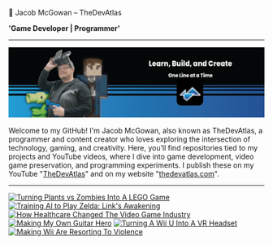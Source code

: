 👾 Jacob McGowan – TheDevAtlas

**'Game Developer | Programmer'**

---

!["Banner"](/photos/banner.png)

Welcome to my GitHub! I'm Jacob McGowan, also known as TheDevAtlas, a programmer and content creator who loves exploring the intersection of technology, gaming, and creativity. Here, you’ll find repositories tied to my projects and YouTube videos, where I dive into game development, video game preservation, and programming experiments. I publish these on my YouTube "[TheDevAtlas](https://www.youtube.com/@thedevatlas)" and on my website "[thedevatlas.com](https://www.thedevatlas.com/)".

---

<!-- BEGIN YOUTUBE-CARDS -->
[![Turning Plants vs Zombies Into A LEGO Game](https://ytcards.demolab.com/?id=F9z24XEOPYU&title=Turning+Plants+vs+Zombies+Into+A+LEGO+Game&lang=en&timestamp=1746306090&background_color=%230d1117&title_color=%23ffffff&stats_color=%23dedede&max_title_lines=1&width=250&border_radius=5 "Turning Plants vs Zombies Into A LEGO Game")](https://www.youtube.com/watch?v=F9z24XEOPYU)
[![Training AI to Play Zelda: Link's Awakening](https://ytcards.demolab.com/?id=ixjkWx_5hQI&title=Training+AI+to+Play+Zelda%3A+Link%27s+Awakening&lang=en&timestamp=1722623453&background_color=%230d1117&title_color=%23ffffff&stats_color=%23dedede&max_title_lines=1&width=250&border_radius=5 "Training AI to Play Zelda: Link's Awakening")](https://www.youtube.com/watch?v=ixjkWx_5hQI)
[![How Healthcare Changed The Video Game Industry](https://ytcards.demolab.com/?id=Cpu0KtIXcOw&title=How+Healthcare+Changed+The+Video+Game+Industry&lang=en&timestamp=1719196043&background_color=%230d1117&title_color=%23ffffff&stats_color=%23dedede&max_title_lines=1&width=250&border_radius=5 "How Healthcare Changed The Video Game Industry")](https://www.youtube.com/watch?v=Cpu0KtIXcOw)
[![Making My Own Guitar Hero](https://ytcards.demolab.com/?id=82LAlbSSgRY&title=Making+My+Own+Guitar+Hero&lang=en&timestamp=1715299158&background_color=%230d1117&title_color=%23ffffff&stats_color=%23dedede&max_title_lines=1&width=250&border_radius=5 "Making My Own Guitar Hero")](https://www.youtube.com/watch?v=82LAlbSSgRY)
[![Turning A Wii U Into A VR Headset](https://ytcards.demolab.com/?id=PXHKejwjrIw&title=Turning+A+Wii+U+Into+A+VR+Headset&lang=en&timestamp=1707948007&background_color=%230d1117&title_color=%23ffffff&stats_color=%23dedede&max_title_lines=1&width=250&border_radius=5 "Turning A Wii U Into A VR Headset")](https://www.youtube.com/watch?v=PXHKejwjrIw)
[![Making Wii Are Resorting To Violence](https://ytcards.demolab.com/?id=BKEaG7PdiaA&title=Making+Wii+Are+Resorting+To+Violence&lang=en&timestamp=1706150533&background_color=%230d1117&title_color=%23ffffff&stats_color=%23dedede&max_title_lines=1&width=250&border_radius=5 "Making Wii Are Resorting To Violence")](https://www.youtube.com/watch?v=BKEaG7PdiaA)
<!-- END YOUTUBE-CARDS -->
